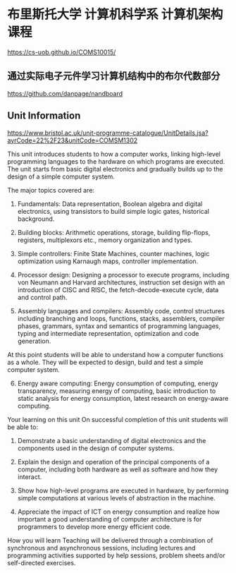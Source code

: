 # 布里斯托大学 计算机科学系 计算机架构课程

https://cs-uob.github.io/COMS10015/


## 通过实际电子元件学习计算机结构中的布尔代数部分
https://github.com/danpage/nandboard


## Unit Information
https://www.bristol.ac.uk/unit-programme-catalogue/UnitDetails.jsa?ayrCode=22%2F23&unitCode=COMSM1302

This unit introduces students to how a computer works, linking high-level programming languages to the hardware on which programs are executed. The unit starts from basic digital electronics and gradually builds up to the design of a simple computer system.

The major topics covered are:

1. Fundamentals: Data representation, Boolean algebra and digital electronics, using transistors to build simple logic gates, historical background.

2. Building blocks: Arithmetic operations, storage, building flip-flops, registers, multiplexors etc., memory organization and types.

3. Simple controllers: Finite State Machines, counter machines, logic optimization using Karnaugh maps, controller implementation.

4. Processor design: Designing a processor to execute programs, including von Neumann and Harvard architectures, instruction set design with an introduction of CISC and RISC, the fetch-decode-execute cycle, data and control path.

5. Assembly languages and compilers: Assembly code, control structures including branching and loops, functions, stacks, assemblers, compiler phases, grammars, syntax and semantics of programming languages, typing and intermediate representation, optimization and code generation.

At this point students will be able to understand how a computer functions as a whole. They will be expected to design, build and test a simple computer system.

6. Energy aware computing: Energy consumption of computing, energy transparency, measuring energy of computing, basic introduction to static analysis for energy consumption, latest research on energy-aware computing.

Your learning on this unit
On successful completion of this unit students will be able to:

1. Demonstrate a basic understanding of digital electronics and the components used in the design of computer systems.

2. Explain the design and operation of the principal components of a computer, including both hardware as well as software and how they interact.

3. Show how high-level programs are executed in hardware, by performing simple computations at various levels of abstraction in the machine.

4. Appreciate the impact of ICT on energy consumption and realize how important a good understanding of computer architecture is for programmers to develop more energy efficient code.

How you will learn
Teaching will be delivered through a combination of synchronous and asynchronous sessions, including lectures and programming activities supported by help sessions, problem sheets and/or self-directed exercises.

